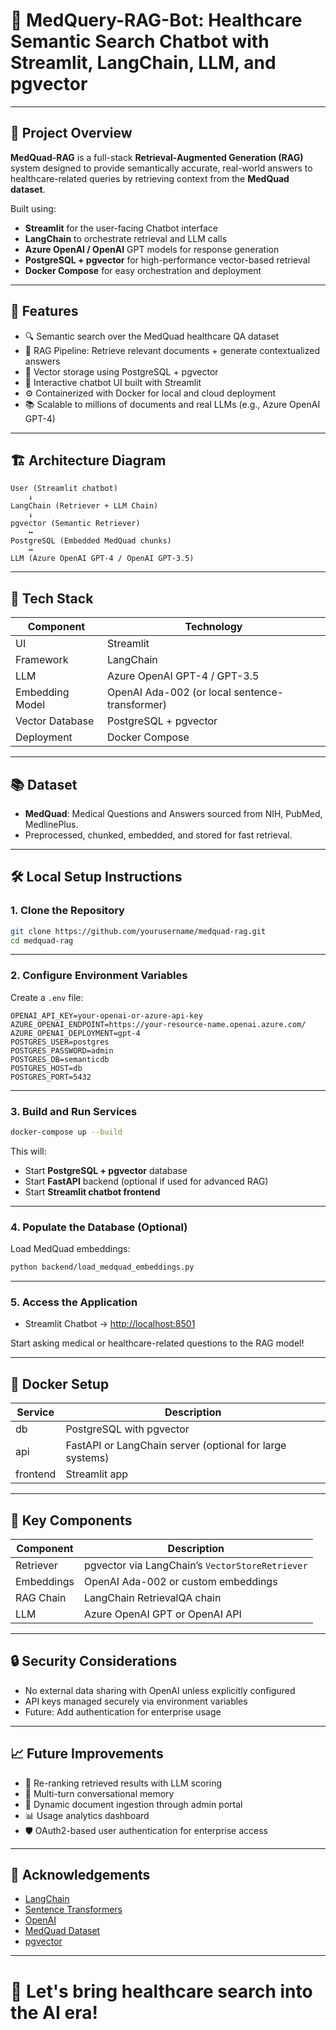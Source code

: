 # 🏥 MedQuery-RAG-Bot: Healthcare Semantic Search Chatbot with Streamlit, LangChain, LLM, and pgvector

---

## 📄 Project Overview

**MedQuad-RAG** is a full-stack **Retrieval-Augmented Generation (RAG)** system designed to provide semantically accurate, real-world answers to healthcare-related queries by retrieving context from the **MedQuad dataset**.

Built using:
- **Streamlit** for the user-facing Chatbot interface
- **LangChain** to orchestrate retrieval and LLM calls
- **Azure OpenAI / OpenAI** GPT models for response generation
- **PostgreSQL + pgvector** for high-performance vector-based retrieval
- **Docker Compose** for easy orchestration and deployment

---

## 🚀 Features

- 🔍 Semantic search over the MedQuad healthcare QA dataset
- 🧠 RAG Pipeline: Retrieve relevant documents + generate contextualized answers
- 🐅️ Vector storage using PostgreSQL + pgvector
- 💽 Interactive chatbot UI built with Streamlit
- ⚙️ Containerized with Docker for local and cloud deployment
- 📚 Scalable to millions of documents and real LLMs (e.g., Azure OpenAI GPT-4)

---

## 🏗️ Architecture Diagram

```
User (Streamlit chatbot)
    ↓
LangChain (Retriever + LLM Chain)
    ↓
pgvector (Semantic Retriever)
    ↔
PostgreSQL (Embedded MedQuad chunks)
    ↔
LLM (Azure OpenAI GPT-4 / OpenAI GPT-3.5)
```

---

## 📆 Tech Stack

| Component        | Technology                     |
|------------------|---------------------------------|
| UI               | Streamlit |
| Framework        | LangChain |
| LLM              | Azure OpenAI GPT-4 / GPT-3.5 |
| Embedding Model  | OpenAI Ada-002 (or local sentence-transformer) |
| Vector Database  | PostgreSQL + pgvector |
| Deployment       | Docker Compose |

---

## 📚 Dataset

- **MedQuad**: Medical Questions and Answers sourced from NIH, PubMed, MedlinePlus.
- Preprocessed, chunked, embedded, and stored for fast retrieval.

---

## 🛠️ Local Setup Instructions

### 1. Clone the Repository

```bash
git clone https://github.com/yourusername/medquad-rag.git
cd medquad-rag
```

---

### 2. Configure Environment Variables

Create a `.env` file:

```env
OPENAI_API_KEY=your-openai-or-azure-api-key
AZURE_OPENAI_ENDPOINT=https://your-resource-name.openai.azure.com/
AZURE_OPENAI_DEPLOYMENT=gpt-4
POSTGRES_USER=postgres
POSTGRES_PASSWORD=admin
POSTGRES_DB=semanticdb
POSTGRES_HOST=db
POSTGRES_PORT=5432
```

---

### 3. Build and Run Services

```bash
docker-compose up --build
```

This will:
- Start **PostgreSQL + pgvector** database
- Start **FastAPI** backend (optional if used for advanced RAG)
- Start **Streamlit chatbot frontend**

---

### 4. Populate the Database (Optional)

Load MedQuad embeddings:

```bash
python backend/load_medquad_embeddings.py
```

---

### 5. Access the Application

- Streamlit Chatbot → [http://localhost:8501](http://localhost:8501)

Start asking medical or healthcare-related questions to the RAG model!

---

## 🐳 Docker Setup

| Service | Description |
|---------|-------------|
| db      | PostgreSQL with pgvector |
| api     | FastAPI or LangChain server (optional for large systems) |
| frontend | Streamlit app |

---

## 📌 Key Components

| Component | Description |
|-----------|-------------|
| Retriever | pgvector via LangChain’s `VectorStoreRetriever` |
| Embeddings | OpenAI Ada-002 or custom embeddings |
| RAG Chain | LangChain RetrievalQA chain |
| LLM | Azure OpenAI GPT or OpenAI API |

---

## 🔒 Security Considerations

- No external data sharing with OpenAI unless explicitly configured
- API keys managed securely via environment variables
- Future: Add authentication for enterprise usage

---

## 📈 Future Improvements

- 🔄 Re-ranking retrieved results with LLM scoring
- 🧠 Multi-turn conversational memory
- 📝 Dynamic document ingestion through admin portal
- 📊 Usage analytics dashboard
- 🛡️ OAuth2-based user authentication for enterprise access

---

## 🙌 Acknowledgements

- [LangChain](https://www.langchain.dev/)
- [Sentence Transformers](https://www.sbert.net/)
- [OpenAI](https://openai.com/)
- [MedQuad Dataset](https://github.com/abachaa/MedQuAD)
- [pgvector](https://github.com/pgvector/pgvector)

---

# 🚀 Let's bring healthcare search into the AI era!

